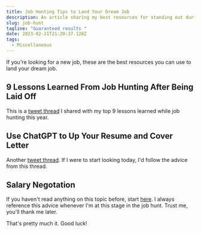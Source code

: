 ```yaml
---
title: Job Hunting Tips to Land Your Dream Job
description: An article sharing my best resources for standing out during your next job hunt
slug: job-hunt
tagline: "Guaranteed results "
date: 2023-02-21T21:20:37.128Z
tags:
  - Miscellaneous
---
```

If you're looking for a new job, these are the best resources you can use to land your dream job.

## 9 Lessons Learned From Job Hunting After Being Laid Off

This is a [tweet thread](https://twitter.com/jsjoeio/status/1625599827823439873?s=61&t=Nf66owaOwtf64FhM4eF1_Q) I shared with my top 9 lessons learned while job hunting this year. 

## Use ChatGPT to Up Your Resume and Cover Letter

Another [tweet thread](https://twitter.com/austinbelcak/status/1626583821574635521?s=61&t=J5HkJiraozRO3lnVxe7lYg). If I were to start looking today, I'd follow the advice from this thread. 

## Salary Negotation

If you haven't read anything on this topic before, start [here](https://www.kalzumeus.com/2012/01/23/salary-negotiation/). I always reference this advice whenever I'm at this stage in the job hunt. Trust me, you'll thank me later.

That's pretty much it. Good luck!